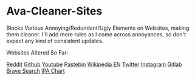 # Ava-Cleaner-Sites

Blocks Various Annoying/Redundant/Ugly Elements on Websites, making them cleaner.
I'll add more rules as I come across annoyances, so don't expect any kind of consistent updates.

Websites Altered So Far:

[Reddit](https://www.reddit.com/)
[Github](https://www.github.com/)
[Youtube](https://www.youtube.com/)
[Pastebin](https://www.pastebin.com/)
[Wikipedia EN](https://en.wikipedia.org/)
[Twitter](https://www.twitter.com/)
[Instagram](https://www.instagram.com/)
[Gitlab](https://gitlab.com/)
[Brave Search](https://search.brave.com/)
[IPA Chart](https://ipachart.com/)

